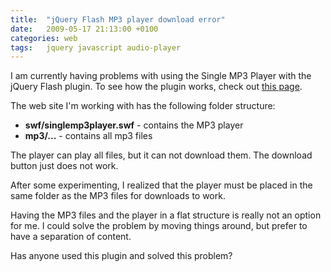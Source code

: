 ```yaml
---
title:  "jQuery Flash MP3 player download error"
date:   2009-05-17 21:13:00 +0100
categories: web
tags: 	jquery javascript audio-player
---
```



I am currently having problems with using the Single MP3 Player with the jQuery
Flash plugin. To see how the plugin works, check out [this page](http://jquery.lukelutman.com/plugins/flash/example-mp3.html).


The web site I'm working with has the following folder structure:

* **swf/singlemp3player.swf** - contains the MP3 player
* **mp3/...** - contains all mp3 files


The player can play all files, but it can not download them. The download button
just does not work.

After some experimenting, I realized that the player must be placed in the same
folder as the MP3 files for downloads to work.

Having the MP3 files and the player in a flat structure is really not an option
for me. I could solve the problem by moving things around, but prefer to have a
separation of content.

Has anyone used this plugin and solved this problem?